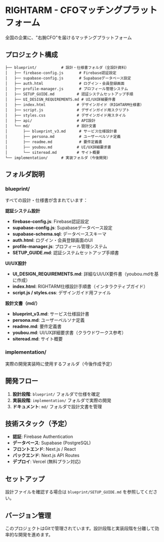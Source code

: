 # RIGHTARM - CFOマッチングプラットフォーム

全国の企業に、"右腕CFO"を届けるマッチングプラットフォーム

## プロジェクト構成

```
├── blueprint/           # 設計・仕様書フォルダ（全設計資料）
│   ├── firebase-config.js       # Firebase認証設定
│   ├── supabase-config.js       # Supabaseデータベース設定
│   ├── auth.html                # ログイン・会員登録画面
│   ├── profile-manager.js       # プロフィール管理システム
│   ├── SETUP_GUIDE.md          # 認証システムセットアップ手順
│   ├── UI_DESIGN_REQUIREMENTS.md # UI/UX詳細要件書
│   ├── index.html              # デザインガイド（RIGHTARM仕様書）
│   ├── script.js               # デザインガイド用スクリプト
│   ├── styles.css              # デザインガイド用スタイル
│   ├── api/                    # API設計
│   └── md/                     # 設計文書
│       ├── blueprint_v3.md      # サービス仕様設計書
│       ├── persona.md           # ユーザーペルソナ定義
│       ├── readme.md            # 要件定義書
│       ├── youbou.md           # UI/UX詳細要求書
│       └── siteread.md         # サイト概要
└── implementation/      # 実装フォルダ（今後開発）
```

## フォルダ説明

### blueprint/
すべての設計・仕様書が含まれています：

**認証システム設計**
- **firebase-config.js**: Firebase認証設定
- **supabase-config.js**: Supabaseデータベース設定
- **supabase-schema.sql**: データベーススキーマ
- **auth.html**: ログイン・会員登録画面のUI
- **profile-manager.js**: プロフィール管理システム
- **SETUP_GUIDE.md**: 認証システムセットアップ手順書

**UI/UX設計**
- **UI_DESIGN_REQUIREMENTS.md**: 詳細なUI/UX要件書（youbou.mdを基に作成）
- **index.html**: RIGHTARM仕様設計手順書（インタラクティブガイド）
- **script.js / styles.css**: デザインガイド用ファイル

**設計文書（md/）**
- **blueprint_v3.md**: サービス仕様設計書
- **persona.md**: ユーザーペルソナ定義
- **readme.md**: 要件定義書
- **youbou.md**: UI/UX詳細要求書（クラウドワークス参考）
- **siteread.md**: サイト概要

### implementation/
実際の開発実装時に使用するフォルダ（今後作成予定）

## 開発フロー

1. **設計段階**: `blueprint/` フォルダで仕様を確定
2. **実装段階**: `implementation/` フォルダで実際の開発
3. **ドキュメント**: `md/` フォルダで設計文書を管理

## 技術スタック（予定）

- **認証**: Firebase Authentication
- **データベース**: Supabase (PostgreSQL)
- **フロントエンド**: Next.js / React
- **バックエンド**: Next.js API Routes
- **デプロイ**: Vercel (無料プラン対応)

## セットアップ

設計ファイルを確認する場合は `blueprint/SETUP_GUIDE.md` を参照してください。

## バージョン管理

このプロジェクトはGitで管理されています。設計段階と実装段階を分離して効率的な開発を進めます。